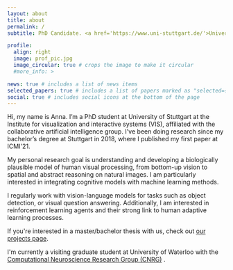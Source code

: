 ```yaml
---
layout: about
title: about
permalink: /
subtitle: PhD Candidate. <a href='https://www.uni-stuttgart.de/'>University of Stuttgart</a>. <a href='https://perceptualui.org/'>Collaborative Artificial Intelligence (CAI)</a>.

profile:
  align: right
  image: prof_pic.jpg
  image_circular: true # crops the image to make it circular
  #more_info: >

news: true # includes a list of news items
selected_papers: true # includes a list of papers marked as "selected={true}"
social: true # includes social icons at the bottom of the page
---
```


Hi, my name is Anna. I’m a PhD student at University of Stuttgart at the Institute for visualization and interactive systems (VIS), affiliated with the collaborative artificial intelligence group. I've been doing research since my bachelor’s degree at Stuttgart in 2018, where I published my first paper at ICMI'21. 

My personal research goal is understanding and developing a biologically plausible model of human visual processing, from bottom-up vision to spatial and abstract reasoning on natural images. I am particularly interested in integrating cognitive models with machine learning methods. 

I regularly work with vision-language models for tasks such as object detection, or visual question answering. Additionally, I am interested in reinforcement learning agents and their strong link to human adaptive learning processes. 

If you're interested in a master/bachelor thesis with us, check out <a href="https://www.perceptualui.org/teaching/open-projects/">our projects page</a>.


<p style="color: var(--global-text-color)">
I'm currently a visiting graduate student at University of Waterloo with the <a href="https://compneuro.uwaterloo.ca/index.html">Computational Neuroscience Research Group (CNRG)</a>
.</p>
